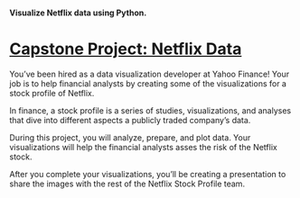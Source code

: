 #### Visualize Netflix data using Python.
# [Capstone Project: Netflix Data](https://www.codecademy.com/paths/visualize-data-with-python/tracks/capstone-projects-dvp/modules/capstone-projects-dvp/informationals/capstone-project-netflix-data)
You’ve been hired as a data visualization developer at Yahoo Finance! Your job is to help financial analysts by creating some of the visualizations for a stock profile of Netflix.

In finance, a stock profile is a series of studies, visualizations, and analyses that dive into different aspects a publicly traded company’s data.

During this project, you will analyze, prepare, and plot data. Your visualizations will help the financial analysts asses the risk of the Netflix stock.

After you complete your visualizations, you’ll be creating a presentation to share the images with the rest of the Netflix Stock Profile team.
